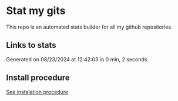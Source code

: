 # Stat my gits

This repo is an automated stats builder for all my github repositories.

## Links to stats


Generated on 08/23/2024 at 12:42:03 in 0 min, 2 seconds.

## Install procedure

[See instalation procedure](./src/install.md)
